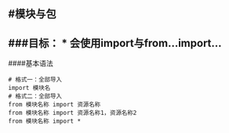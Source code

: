 #模块与包
---
###目标：
	* 会使用import与from...import...
---

####基本语法
```
# 格式一：全部导入
import 模块名
# 格式二：全部导入
from 模块名称 import 资源名称
from 模块名称 import 资源名称1，资源名称2
from 模块名称 import *

```